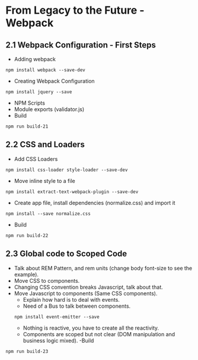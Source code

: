# From Legacy to the Future - Webpack

## 2.1 Webpack Configuration - First Steps

- Adding webpack
```
npm install webpack --save-dev
```
- Creating Webpack Configuration
```
npm install jquery --save
```
- NPM Scripts
- Module exports (validator.js)
- Build
```
npm run build-21
```

## 2.2 CSS and Loaders

- Add CSS Loaders
```
npm install css-loader style-loader --save-dev
```
- Move inline style to a file
```
npm install extract-text-webpack-plugin --save-dev
```
- Create app file, install dependencies (normalize.css) and import it
```
npm install --save normalize.css
```
- Build
```
npm run build-22
```
## 2.3 Global code to Scoped Code
- Talk about REM Pattern, and rem units (change body font-size to see the example).
- Move CSS to components.
- Changing CSS convention breaks Javascript, talk about that.
- Move Javascript to components (Same CSS components).
    - Explain how hard is to deal with events.
    - Need of a Bus to talk between components.
    ```
    npm install event-emitter --save
    ```
    - Nothing is reactive, you have to create all the reactivity.
    - Components are scoped but not clear (DOM manipulation and business logic mixed).
-Build
```
npm run build-23
```